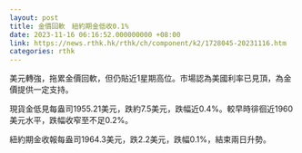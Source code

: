 ```yaml
---
layout: post
title: 金價回軟　紐約期金低收0.1%
date: 2023-11-16 06:16:52.000000000 +08:00
link: https://news.rthk.hk/rthk/ch/component/k2/1728045-20231116.htm
categories: rthk
---
```


美元轉強，拖累金價回軟，但仍貼近1星期高位。市場認為美國利率已見頂，為金價提供一定支持。

現貨金低見每盎司1955.21美元，跌約7.5美元，跌幅近0.4%。較早時徘徊近1960美元水平，跌幅收窄至不足0.2%。

紐約期金收報每盎司1964.3美元，跌2.2美元，跌幅0.1%，結束兩日升勢。
